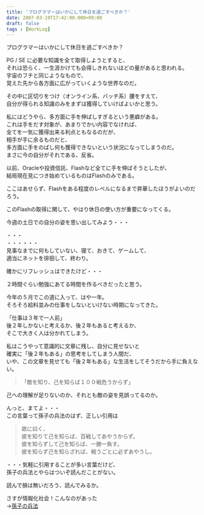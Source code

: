 ```yaml
---
title: 'プログラマーはいかにして休日を過ごすべきか？'
date: 2007-03-19T17:42:00.000+09:00
draft: false
tags : [WorkLog]
---
```


プログラマーはいかにして休日を過ごすべきか？  
  
PG / SE に必要な知識を全て取得しようとすると、  
それは恐らく、一生涯かけても会得しきれないほどの量があると思われる。  
宇宙のフチと同じようなもので、  
覚えた先から各方面に広がっていくような世界なのだ。  
  
その中に区切りをつけ（オンライン系、バッチ系）腰をすえて、  
自分が得られる知識のみをまずは獲得していけばよいかと思う。  
  
私にはどうやら、多方面に手を伸ばしすぎるという悪癖がある。  
これは手をだす対象が、あまりでかい内容でなければ、  
全てを一気に獲得出来る利点ともなるのだが、  
相手が手に余るものだと、  
多方面に手をのばし何も獲得できないという状況になってしまうのだ。  
まさに今の自分がそれである、反省。  
  
以前、Oracleや投資信託、Flashなど全てに手を伸ばそうとしたが、  
結局現在見につき始めているものはFlashのみである。  
  
ここはあせらず、Flashをある程度のレベルになるまで昇華したほうがよいのだろう。  
  
このFlashの取得に関して、やはり休日の使い方が重要になってくる。  
  
今週の土日での自分の姿を思い出してみよう・・・  
  
・・・  
・・・・・・  
見事なまでに何もしていない、寝て、おきて、ゲームして、  
適当にネットを徘徊して、終わり。  
  
確かにリフレッシュはできたけど・・・  
  
２時間ぐらい勉強にあてる時間を作るべきだったと思う。  
  
  
今年の５月でこの道に入って、はや一年。  
そろそろ給料並みの仕事をしないといけない時期になってきた。  
  
「仕事は３年で一人前」  
後２年しかないと考えるか、後２年もあると考えるか、  
そこで大きく人は分かれてしまう。  
  
私はこうやって意識的に文章に残し、自分に見せないと  
確実に「後２年もある」の思考をしてしまう人間だ、  
いや、この文章を見せても「後２年もある」な生活をしてそうだから手に負えない。  
  

> 「敵を知り、己を知らば１００戦危うからず」  

己への理解が足りないのか、それとも敵の姿を見誤ってるのか。  
  
んっと、まてよ・・・  
この言葉って孫子の兵法のはず、正しい引用は  

> 故に曰く、  
> 彼を知りて己を知らば、百戦してあやうからず。  
> 彼を知らずして己を知らば、一勝一負す。  
> 彼を知らず己を知らざれば、戦うごとに必ずあやうし。  

  
・・・気軽に引用することが多い言葉だけど、  
孫子の兵法とやらはついぞ読んだことがない。  
  
読んで損は無いだろう、読んでみるか。  
  
さすが情報化社会！こんなのがあった  
→[孫子の兵法](http://maneuver.s16.xrea.com/cn/sonshi.html "孫子の兵法")